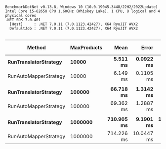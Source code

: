 ```

BenchmarkDotNet v0.13.8, Windows 10 (10.0.19045.3448/22H2/2022Update)
Intel Core i5-8265U CPU 1.60GHz (Whiskey Lake), 1 CPU, 8 logical and 4 physical cores
.NET SDK 7.0.401
  [Host]     : .NET 7.0.11 (7.0.1123.42427), X64 RyuJIT AVX2
  DefaultJob : .NET 7.0.11 (7.0.1123.42427), X64 RyuJIT AVX2


```
| Method                | MaxProducts | Mean       | Error      | StdDev     | Ratio | RatioSD | Gen0       | Gen1       | Gen2      | Allocated | Alloc Ratio |
|---------------------- |------------ |-----------:|-----------:|-----------:|------:|--------:|-----------:|-----------:|----------:|----------:|------------:|
| **RunTranslatorStrategy** | **10000**       |   **5.511 ms** |  **0.0922 ms** |  **0.0770 ms** |  **1.00** |    **0.00** |   **242.1875** |   **109.3750** |   **54.6875** |   **1.47 MB** |        **1.00** |
| RunAutoMapperStrategy | 10000       |   6.149 ms |  0.1105 ms |  0.0922 ms |  1.12 |    0.01 |   250.0000 |   171.8750 |   85.9375 |   1.72 MB |        1.17 |
|                       |             |            |            |            |       |         |            |            |           |           |             |
| **RunTranslatorStrategy** | **100000**      |  **66.718 ms** |  **1.3142 ms** |  **1.7544 ms** |  **1.00** |    **0.00** |  **2500.0000** |  **1750.0000** |  **750.0000** |  **14.21 MB** |        **1.00** |
| RunAutoMapperStrategy | 100000      |  69.362 ms |  1.2887 ms |  1.7640 ms |  1.04 |    0.04 |  2571.4286 |  2142.8571 | 1142.8571 |  16.21 MB |        1.14 |
|                       |             |            |            |            |       |         |            |            |           |           |             |
| **RunTranslatorStrategy** | **1000000**     | **710.905 ms** |  **9.1901 ms** | **10.5833 ms** |  **1.00** |    **0.00** | **21000.0000** | **11000.0000** | **3000.0000** | **138.07 MB** |        **1.00** |
| RunAutoMapperStrategy | 1000000     | 714.226 ms | 10.0447 ms |  9.3958 ms |  1.00 |    0.02 | 21000.0000 | 11000.0000 | 3000.0000 | 154.08 MB |        1.12 |
